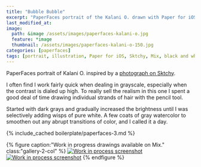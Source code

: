 ```yaml
---
title: "Bubble Bubble"
excerpt: "PaperFaces portrait of the Kalani O. drawn with Paper for iOS on an iPad."
last_modified_at: 
image: 
  path: &image /assets/images/paperfaces-kalani-o.jpg 
  feature: *image
  thumbnail: /assets/images/paperfaces-kalani-o-150.jpg
categories: [paperfaces]
tags: [portrait, illustration, Paper for iOS, Sktchy, Mix, black and white]
---
```


PaperFaces portrait of Kalani O. inspired by a [photograph on Sktchy](https://sktchy.com/IfaqVH).

I often find I work fairly quick when dealing in grayscale, especially when the contrast is dialed up high. To really sell the realism in this one I spent a good deal of time drawing individual strands of hair with the pencil tool.

Started with dark grays and gradually increased the brightness until I was selectively adding wisps of pure white. A few coats of gray watercolor to smoothen out any abrupt transitions of color, and I called it a day.

{% include_cached boilerplate/paperfaces-3.md %}

{% figure caption:"Work in progress drawings available on Mix." class:"gallery-2-col" %}
[![Work in process screenshot](/assets/images/paperfaces-kalani-o-process-1-600.jpg)](https://mix.fiftythree.com/11098-Michael-Rose/2075207) [![Work in process screenshot](/assets/images/paperfaces-kalani-o-process-2-600.jpg)](https://mix.fiftythree.com/11098-Michael-Rose/2086067)
{% endfigure %}

